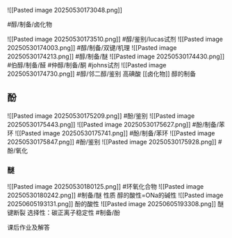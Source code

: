 
![[Pasted image 20250530173048.png]]


#醇/制备/卤化物

![[Pasted image 20250530173510.png]]
#醇/鉴别/lucas试剂
![[Pasted image 20250530174003.png]]
#醇/制备/双键/机理 
![[Pasted image 20250530174213.png]]
#醇/制备/醚 
![[Pasted image 20250530174430.png]]
#伯醇/制备/醛 #仲醇/制备/酮 #johns试剂
![[Pasted image 20250530174730.png]]
#醇/邻二醇/鉴别
高碘酸
[[卤化物]]  醇的制备

## 酚
![[Pasted image 20250530175209.png]]
#酚/鉴别
![[Pasted image 20250530175443.png]]
![[Pasted image 20250530175627.png]]
#酚/制备/苯环 
![[Pasted image 20250530175741.png]]
#酚/制备/苯环 
![[Pasted image 20250530175847.png]]
#酚/鉴别 
![[Pasted image 20250530175928.png]]
#酚/氧化 
### 醚 
![[Pasted image 20250530180125.png]]
#环氧化合物
![[Pasted image 20250530180242.png]]
#制备/醚
性质
醇的酸性=ONa的碱性
![[Pasted image 20250605193131.png]]
酚的酸性
![[Pasted image 20250605193308.png]]
醚键断裂
选择性：碳正离子稳定性
#制备/酚

课后作业及解答